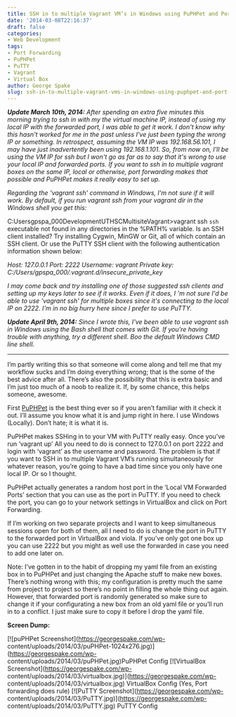 ```yaml
---
title: SSH in to multiple Vagrant VM’s in Windows using PuPHPet and Port Forwarding
date: '2014-03-08T22:16:37'
draft: false
categories:
- Web Development
tags:
- Port Forwarding
- PuPHPet
- PuTTY
- Vagrant
- Virtual Box
author: George Spake
slug: ssh-in-to-multiple-vagrant-vms-in-windows-using-puphpet-and-port-forwarding
---
```


_**Update March 10th, 2014:** After spending an extra five minutes this
morning trying to ssh in with my the virtual machine IP, instead of using my
local IP with the forwarded port, I was able to get it work. I don't know why
this hasn't worked for me in the past unless I've just been typing the wrong
IP or something. In retrospect, assuming the VM IP was  192.168.56.101, I may
have just inadvertently been using 192.168.1.101. So, from now on, I'll be
using the VM IP for ssh but I won't go as far as to say that it's wrong to use
your local IP and forwarded ports. If you want to ssh in to multiple vagrant
boxes on the same IP, local or otherwise, port forwarding makes that possible
and PuPHPet makes it really easy to set up._
<!--more-->
_Regarding the 'vagrant ssh' command in Windows, I'm not sure if it will work.
By default, if you run vagrant ssh from your vagrant dir in the Windows shell
you get this:_

C:Usersgpspa_000DevelopmentUTHSCMultisiteVagrant>vagrant ssh `ssh` executable
not found in any directories in the %PATH% variable. Is an SSH client
installed? Try installing Cygwin, MinGW or Git, all of which contain an SSH
client. Or use the PuTTY SSH client with the following authentication
information shown below:

_Host: 127.0.0.1 Port: 2222 Username: vagrant Private key:
C:/Users/gpspa_000/.vagrant.d/insecure_private_key_

_I may come back and try installing one of those suggested ssh clients and
setting up my keys later to see if it works. Even if it does, I 'm not sure
I'd be able to use 'vagrant ssh' for multiple boxes since it's connecting to
the local IP on 2222.  I'm in no big hurry here since I prefer to use PuTTY._

_**Update April 9th, 2014:** Since I wrote this, I've been able to use vagrant
ssh in Windows using the Bash shell that comes with Git. If you're having
trouble with anything, try a different shell. Boo the default Windows CMD line
shell._

* * *

I’m partly writing this so that someone will come along and tell me that my
workflow sucks and I’m doing everything wrong; that is the some of the best
advice after all. There’s also the possibility that this is extra basic and
I’m just too much of a noob to realize it. If, by some chance, this helps
someone, awesome.

First [PuPHPet](https://puphpet.com/) is the best thing ever so if you aren’t
familiar with it check it out. I’ll assume you know what it is and jump right
in here. I use Windows (Locally). Don’t hate; it is what it is.

PuPHPet makes SSHing in to your VM with PuTTY really easy. Once you’ve run
‘vagrant up’ All you need to do is connect to 127.0.0.1 on port 2222 and login
with ‘vagrant’ as the username and password. The problem is that if you want
to SSH in to multiple Vagrant VM’s running simultaneously for whatever reason,
you’re going to have a bad time since you only have one local IP. Or so I
thought.

PuPHPet actually generates a random host port in the ‘Local VM Forwarded
Ports’ section that you can use as the port in PuTTY. If you need to check the
port, you can go to your network settings in VirtualBox and click on Port
Forwarding.

If I’m working on two separate projects and I want to keep simultaneous
sessions open for both of them, all I need to do is change the port in PuTTY
to the forwarded port in VirtualBox and viola. If you’ve only got one box up
you can use 2222 but you might as well use the forwarded in case you need to
add one later on.

Note: I’ve gotten in to the habit of dropping my yaml file from an existing
box in to PuPHPet and just changing the Apache stuff to make new boxes.
There’s nothing wrong with this; my configuration is pretty much the same from
project to project so there’s no point in filling the whole thing out again.  
However, that forwarded port is randomly generated so make sure to change it
if your configurating a new box from an old yaml file or you’ll run in to a
conflict. I just make sure to copy it before I drop the yaml file.

**Screen Dump:**

[![puPHPet Screenshot](https://georgespake.com/wp-
content/uploads/2014/03/puPHPet-1024x276.jpg)](https://georgespake.com/wp-
content/uploads/2014/03/puPHPet.jpg)PuPHPet Config [![VirtualBox
Screenshot](https://georgespake.com/wp-
content/uploads/2014/03/virtualbox.jpg)](https://georgespake.com/wp-
content/uploads/2014/03/virtualbox.jpg) VirtualBox Config (Yes, Port
forwarding does rule)  [![PuTTY Screenshot](https://georgespake.com/wp-
content/uploads/2014/03/PuTTY.jpg)](https://georgespake.com/wp-
content/uploads/2014/03/PuTTY.jpg) PuTTY Config
